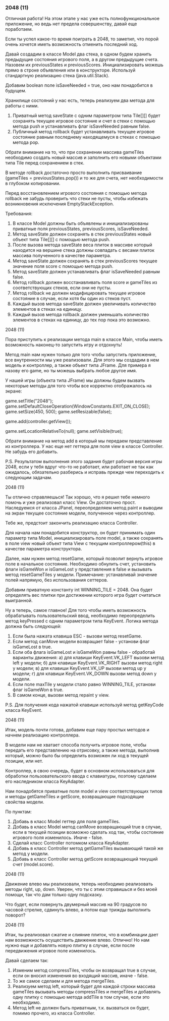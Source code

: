 
### 2048 (11)

Отличная работа! На этом этапе у нас уже есть полнофункциональное приложение, но ведь нет предела совершенству,
давай еще поработаем.

Если ты успел какое-то время поиграть в 2048, то заметил, что порой очень хочется иметь возможность отменить
последний ход.

Давай создадим в классе Model два стека, в одном будем хранить предыдущие состояния игрового поля, а в другом
предыдущие счета. Назовем их previousStates и previousScores. Инициализировать можешь прямо в строке объявления
или в конструкторе. Используй стандартную реализацию стека (java.util.Stack).

Добавим boolean поле isSaveNeeded = true, оно нам понадобится в будущем.

Хранилище состояний у нас есть, теперь реализуем два метода для работы с ними.
1. Приватный метод saveState с одним параметром типа Tile[][] будет сохранять текущее
игровое состояние и счет в стеки с помощью метода push и устанавливать флаг isSaveNeeded равным false.
2. Публичный метод rollback будет устанавливать текущее игровое состояние равным последнему находящемуся
в стеках с помощью метода pop.

Обрати внимание на то, что при сохранении массива gameTiles необходимо создать новый массив и заполнить его
новыми объектами типа Tile перед сохранением в стек.

В методе rollback достаточно просто выполнить присваивание (gameTiles = previousStates.pop()) и то же для счета,
нет необходимости в глубоком копировании.

Перед восстановлением игрового состояния с помощью метода rollback не забудь проверить что стеки не пусты,
чтобы избежать возникновения исключения EmptyStackException.


Требования:
1.	В классе Model должны быть объявлены и инициализированы приватные поля previousStates, previousScores, isSaveNeeded.
2.	Метод saveState должен сохранять в стек previousStates новый объект типа Tile[][] с помощью метода push.
3.	После вызова метода saveState веса плиток в массиве который находится на вершине стека должны совпадать с весами плиток массива полученного в качестве параметра.
4.	Метод saveState должен сохранять в стек previousScores текущее значение поля score с помощью метода push.
5.	Метод saveState должен устанавливать флаг isSaveNeeded равным false.
6.	Метод rollback должен восстанавливать поля score и gameTiles из соответствующих стеков, если они не пусты.
7.	Метод rollback не должен модифицировать текущее игровое состояние в случае, если хотя бы один из стеков пуст.
8.	Каждый вызов метода saveState должен увеличивать количество элементов в стеках на единицу.
9.	Каждый вызов метода rollback должен уменьшать количество элементов в стеках на единицу, до тех пор пока это возможно.


2048 (11)

Пора приступить к реализации метода main в классе Main, чтобы иметь возможность наконец-то запустить игру и отдохнуть!

Метод main нам нужен только для того чтобы запустить приложение, все внутренности мы уже реализовали.
Для этого мы создадим в нем модель и контроллер, а также объект типа JFrame. Для примера я назову его game,
но ты можешь выбрать любое другое имя.

У нашей игры (объекта типа JFrame) мы должны будем вызвать некоторые методы для того чтобы все корректно отображалось
на экране:

game.setTitle(&quot;2048&quot;);
game.setDefaultCloseOperation(WindowConstants.EXIT_ON_CLOSE);
game.setSize(450, 500);
game.setResizable(false);

game.add(controller.getView());

game.setLocationRelativeTo(null);
game.setVisible(true);

Обрати внимание на метод add в который мы передаем представление из контроллера. У нас еще нет геттера для поля view
в классе Controller. Не забудь его добавить.

P.S. Результатом выполнения этого задания будет рабочая версия игры 2048, если у тебя вдруг что-то не работает,
или работает не так как ожидалось, обязательно разберись и исправь прежде чем переходить к следующим задачам.



2048 (11)

Ты отлично справляешься! Так хорошо, что я решил тебе немного помочь и уже реализовал класс View.
Он достаточно прост. Наследуемся от класса JPanel, переопределяем метод paint и выводим на экран
текущее состояние модели, полученное через контроллер.

Тебе же, предстоит закончить реализацию класса Controller.

Для начала нам понадобится конструктор, он будет принимать один параметр типа Model, инициализировать поле
model, а также сохранять в поле view новый объект типа View с текущим контроллером(this) в качестве параметра
конструктора.

Далее, нам нужен метод resetGame, который позволит вернуть игровое поле в начальное состояние.
Необходимо обнулить счет, установить флаги isGameWon и isGameLost у представления в false и вызывать метод
resetGameTiles у модели. Примечание: устанавливай значение полей напрямую, без использования сеттеров.

Добавим приватную константу int WINNING_TILE = 2048. Она будет определять вес плитки при достижении которого
игра будет считаться выигранной.

Ну а теперь, самое главное! Для того чтобы иметь возможность обрабатывать пользовательский ввод, необходимо
переопределить метод keyPressed с одним параметром типа KeyEvent.
Логика метода должна быть следующей:
1) Если была нажата клавиша ESC - вызови метод resetGame.
2) Если метод canMove модели возвращает false - установи флаг isGameLost в true.
3) Если оба флага isGameLost и isGameWon равны false - обработай варианты движения:
а) для клавиши KeyEvent.VK_LEFT вызови метод left у модели;
б) для клавиши KeyEvent.VK_RIGHT вызови метод right у модели;
в) для клавиши KeyEvent.VK_UP вызови метод up у модели;
г) для клавиши KeyEvent.VK_DOWN вызови метод down у модели.
4) Если поле maxTile у модели стало равно WINNING_TILE, установи флаг isGameWon в true.
5) В самом конце, вызови метод repaint у view.

P.S. Для получения кода нажатой клавиши используй метод getKeyCode класса KeyEvent.



2048 (11)

Итак, модель почти готова, добавим еще пару простых методов и начнем реализацию контроллера.

В модели нам не хватает способа получить игровое поле, чтобы передать его представлению на отрисовку,
а также метода, выполнив который, можно было бы определить возможен ли ход в текущей позиции,
или нет.

Контроллер, в свою очередь, будет в основном использоваться для обработки пользовательского ввода с клавиатуры,
поэтому сделаем его наследником класса KeyAdapter.

Нам понадобятся приватные поля model и view соответствующих типов и методы getGameTiles и getScore,
возвращающие подходящие свойства модели.

По пунктам:
1. Добавь в класс Model геттер для поля gameTiles.
2. Добавь в класс Model метод canMove возвращающий true в случае, если в текущей позиции
возможно сделать ход так, чтобы состояние игрового поля изменилось. Иначе - false.
3. Сделай класс Controller потомком класса KeyAdapter.
4. Добавь в класс Controller метод getGameTiles вызывающий такой же метод у модели.
5. Добавь в класс Controller метод getScore возвращающий текущий счет (model.score).



2048 (11)

Движение влево мы реализовали, теперь необходимо реализовать методы right, up, down. Уверен, что ты с этим справишься
и без моей помощи, так что дам только одну подсказку.

Что будет, если повернуть двумерный массив на 90 градусов по часовой стрелке, сдвинуть влево, а потом еще
трижды выполнить поворот?



2048 (11)

Итак, ты реализовал сжатие и слияние плиток, что в комбинации дает нам возможность осуществить движение влево.
Отлично! Но нам нужно еще и добавлять новую плитку в случае, если после передвижения игровое поле изменилось.

Давай сделаем так:
1. Изменим метод compressTiles, чтобы он возвращал true в случае, если он вносил изменения во входящий массив,
иначе - false.
2. То же самое сделаем и для метода mergeTiles.
3. Реализуем метод left, который будет для каждой строки массива gameTiles вызывать методы compressTiles
и mergeTiles и добавлять одну плитку с помощью метода addTile в том случае, если это необходимо.
4. Метод left не должен быть приватным, т.к. вызваться он будет, помимо прочего, из класса Controller.



